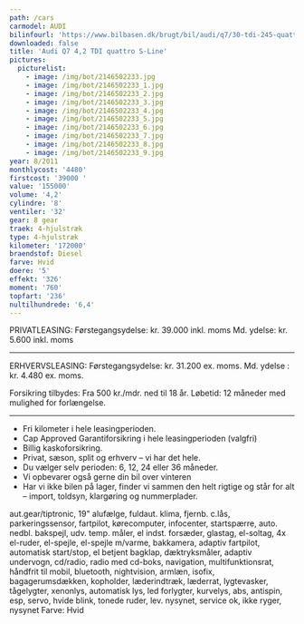 ```yaml
---
path: /cars
carmodel: AUDI
bilinfourl: 'https://www.bilbasen.dk/brugt/bil/audi/q7/30-tdi-245-quattro-tiptr-5d/3668317'
downloaded: false
title: 'Audi Q7 4,2 TDI quattro S-Line'
pictures:
  picturelist:
    - image: /img/bot/2146502233.jpg
    - image: /img/bot/2146502233_1.jpg
    - image: /img/bot/2146502233_2.jpg
    - image: /img/bot/2146502233_3.jpg
    - image: /img/bot/2146502233_4.jpg
    - image: /img/bot/2146502233_5.jpg
    - image: /img/bot/2146502233_6.jpg
    - image: /img/bot/2146502233_7.jpg
    - image: /img/bot/2146502233_8.jpg
    - image: /img/bot/2146502233_9.jpg
year: 8/2011
monthlycost: '4480'
firstcost: '39000 '
value: '155000'
volume: '4,2'
cylindre: '8'
ventiler: '32'
gear: 8 gear
traek: 4-hjulstræk
type: 4-hjulstræk
kilometer: '172000'
braendstof: Diesel
farve: Hvid
doere: '5'
effekt: '326'
moment: '760'
topfart: '236'
nultilhundrede: '6,4'
---
```

PRIVATLEASING: 
Førstegangsydelse: kr. 39.000 inkl. moms
Md. ydelse: kr. 5.600 inkl. moms

- - -

ERHVERVSLEASING: 
Førstegangsydelse: kr. 31.200 ex. moms.
Md. ydelse : kr. 4.480 ex. moms. 

Forsikring tilbydes:
Fra 500 kr./mdr. ned til 18 år. 
Løbetid: 12 måneder med mulighed for forlængelse.

- - -

* Fri kilometer i hele leasingperioden.
* Cap Approved Garantiforsikring i hele leasingperioden (valgfri)
* Billig kaskoforsikring.
* Privat, sæson, split og erhverv – vi har det hele.
* Du vælger selv perioden: 6, 12, 24 eller 36 måneder.
* Vi opbevarer også gerne din bil over vinteren
* Har vi ikke bilen på lager, finder vi sammen den helt rigtige og står for alt – import, toldsyn, klargøring og nummerplader. 

aut.gear/tiptronic, 19" alufælge, fuldaut. klima, fjernb. c.lås, parkeringssensor, fartpilot, kørecomputer, infocenter, startspærre, auto. nedbl. bakspejl, udv. temp. måler, el indst. forsæder, glastag, el-soltag, 4x el-ruder, el-spejle, el-spejle m/varme, bakkamera, adaptiv fartpilot, automatisk start/stop, el betjent bagklap, dæktryksmåler, adaptiv undervogn, cd/radio, radio med cd-boks, navigation, multifunktionsrat, håndfrit til mobil, bluetooth, nightvision, armlæn, isofix, bagagerumsdækken, kopholder, læderindtræk, læderrat, lygtevasker, tågelygter, xenonlys, automatisk lys, led forlygter, kurvelys, abs, antispin, esp, servo, hvide blink, tonede ruder, lev. nysynet, service ok, ikke ryger, nysynet
Farve: Hvid

